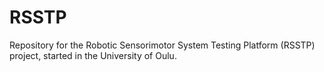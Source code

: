 # RSSTP
Repository for the Robotic Sensorimotor System Testing Platform (RSSTP) project, started in the University of Oulu.
